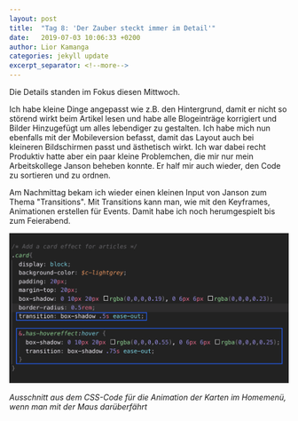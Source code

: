 ```yaml
---
layout: post
title:  "Tag 8: 'Der Zauber steckt immer im Detail'"
date:   2019-07-03 10:06:33 +0200
author: Lior Kamanga
categories: jekyll update
excerpt_separator: <!--more-->
---
```


Die Details standen im Fokus diesen Mittwoch.
<!--more-->
Ich habe kleine Dinge angepasst wie z.B. den Hintergrund, damit er nicht so störend wirkt beim Artikel lesen und habe alle Blogeinträge korrigiert und Bilder Hinzugefügt um alles lebendiger zu gestalten. Ich habe mich nun ebenfalls mit der Mobileversion befasst, damit das Layout auch bei kleineren Bildschirmen passt und ästhetisch wirkt. Ich war dabei recht Produktiv hatte aber ein paar kleine Problemchen, die mir nur mein Arbeitskollege Janson beheben konnte. Er half mir auch wieder, den Code zu sortieren und zu ordnen.

Am Nachmittag bekam ich wieder einen kleinen Input von Janson zum Thema "Transitions". Mit Transitions kann man, wie mit den Keyframes, Animationen erstellen für Events. Damit habe ich noch herumgespielt bis zum Feierabend.

<img src="/assets/images/ScreenshotTransition.png" alt="Screenshot Transition" width="700" class="images">

<p class="textCenter"><em>Ausschnitt aus dem CSS-Code für die Animation der Karten im Homemenü, wenn man mit der Maus darüberfährt</em></p>

